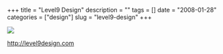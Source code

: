 +++
title = "Level9 Design"
description = ""
tags = []
date = "2008-01-28"
categories = ["design"]
slug = "level9-design"
+++


 

  <div id="screens-thumbs" class="clearfix">
    <div class="txt-center" id="design-submission"><a href="http://level9design.com/"><img id='bluga-thumbnail-1066' class='bluga-thumbnail large' src='//media.konigi.com/bluga/
wt47f281de860a5_0.jpg'/></a></div>  
  </div>   
<p><a href="http://level9design.com/">http://level9design.com</a></p>




